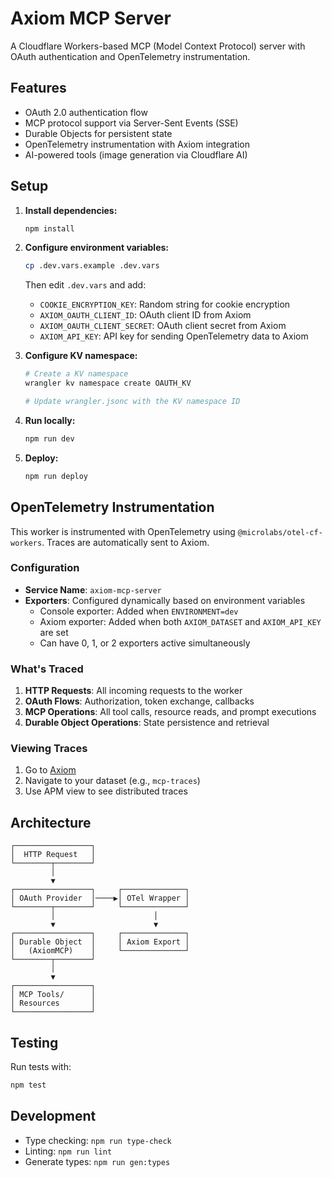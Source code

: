 # Axiom MCP Server

A Cloudflare Workers-based MCP (Model Context Protocol) server with OAuth authentication and OpenTelemetry instrumentation.

## Features

- OAuth 2.0 authentication flow
- MCP protocol support via Server-Sent Events (SSE)
- Durable Objects for persistent state
- OpenTelemetry instrumentation with Axiom integration
- AI-powered tools (image generation via Cloudflare AI)

## Setup

1. **Install dependencies:**
   ```bash
   npm install
   ```

2. **Configure environment variables:**
   ```bash
   cp .dev.vars.example .dev.vars
   ```
   
   Then edit `.dev.vars` and add:
   - `COOKIE_ENCRYPTION_KEY`: Random string for cookie encryption
   - `AXIOM_OAUTH_CLIENT_ID`: OAuth client ID from Axiom
   - `AXIOM_OAUTH_CLIENT_SECRET`: OAuth client secret from Axiom
   - `AXIOM_API_KEY`: API key for sending OpenTelemetry data to Axiom

3. **Configure KV namespace:**
   ```bash
   # Create a KV namespace
   wrangler kv namespace create OAUTH_KV
   
   # Update wrangler.jsonc with the KV namespace ID
   ```

4. **Run locally:**
   ```bash
   npm run dev
   ```

5. **Deploy:**
   ```bash
   npm run deploy
   ```

## OpenTelemetry Instrumentation

This worker is instrumented with OpenTelemetry using `@microlabs/otel-cf-workers`. Traces are automatically sent to Axiom.

### Configuration

- **Service Name**: `axiom-mcp-server`
- **Exporters**: Configured dynamically based on environment variables
  - Console exporter: Added when `ENVIRONMENT=dev`
  - Axiom exporter: Added when both `AXIOM_DATASET` and `AXIOM_API_KEY` are set
  - Can have 0, 1, or 2 exporters active simultaneously

### What's Traced

1. **HTTP Requests**: All incoming requests to the worker
2. **OAuth Flows**: Authorization, token exchange, callbacks
3. **MCP Operations**: All tool calls, resource reads, and prompt executions
4. **Durable Object Operations**: State persistence and retrieval

### Viewing Traces

1. Go to [Axiom](https://app.axiom.co)
2. Navigate to your dataset (e.g., `mcp-traces`)
3. Use APM view to see distributed traces

## Architecture

```
┌─────────────────┐
│  HTTP Request   │
└────────┬────────┘
         │
         ▼
┌─────────────────┐     ┌──────────────┐
│ OAuth Provider  │────▶│ OTel Wrapper │
└────────┬────────┘     └──────────────┘
         │                      │
         ▼                      ▼
┌─────────────────┐     ┌──────────────┐
│ Durable Object  │     │ Axiom Export │
│   (AxiomMCP)    │     └──────────────┘
└────────┬────────┘
         │
         ▼
┌─────────────────┐
│ MCP Tools/      │
│ Resources       │
└─────────────────┘
```

## Testing

Run tests with:
```bash
npm test
```

## Development

- Type checking: `npm run type-check`
- Linting: `npm run lint`
- Generate types: `npm run gen:types`